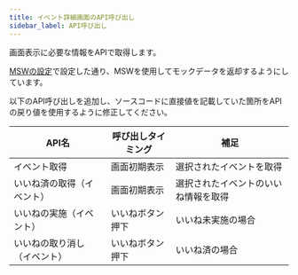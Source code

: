 ```yaml
---
title: イベント詳細画面のAPI呼び出し
sidebar_label: API呼び出し
---
```


画面表示に必要な情報をAPIで取得します。

[MSWの設定](/react-native/learn/qa-app/app-project-desc#msw%E3%81%AE%E8%A8%AD%E5%AE%9A)で設定した通り、MSWを使用してモックデータを返却するようにしています。

以下のAPI呼び出しを追加し、ソースコードに直接値を記載していた箇所をAPIの戻り値を使用するように修正してください。

| API名 | 呼び出しタイミング | 補足 |
|--|--|--|
| イベント取得 | 画面初期表示 | 選択されたイベントを取得 |
| いいね済の取得（イベント） | 画面初期表示 | 選択されたイベントのいいね情報を取得 |
| いいねの実施（イベント） | いいねボタン押下 | いいね未実施の場合 |
| いいねの取り消し（イベント） | いいねボタン押下 | いいね済の場合 |
